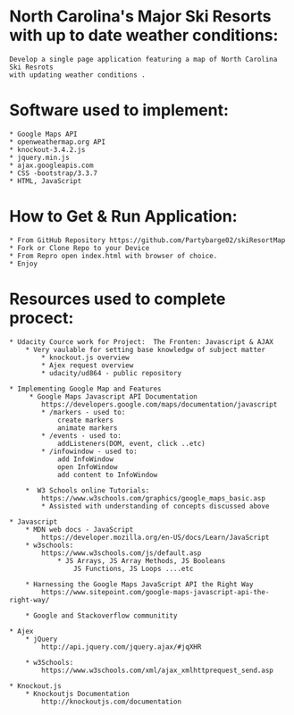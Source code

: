 # North Carolina's Major Ski Resorts with up to date weather conditions:
	Develop a single page application featuring a map of North Carolina Ski Resrots
	with updating weather conditions .

# Software used to implement:
	* Google Maps API
	* openweathermap.org API
	* knockout-3.4.2.js
	* jquery.min.js
	* ajax.googleapis.com
	* CSS -bootstrap/3.3.7
	* HTML, JavaScript

# How to Get & Run  Application:
	* From GitHub Repository https://github.com/Partybarge02/skiResortMap
	* Fork or Clone Repo to your Device
	* From Repro open index.html with browser of choice.
	* Enjoy

# Resources used to complete procect:
	* Udacity Cource work for Project:  The Fronten: Javascript & AJAX
		* Very vaulable for setting base knowledgw of subject matter
			* knockout.js overview
			* Ajex request overview
			* udacity/ud864 - public repository
	
	* Implementing Google Map and Features
		 * Google Maps Javascript API Documentation
			https://developers.google.com/maps/documentation/javascript
			* /markers - used to:
				create markers
				animate markers
			* /events - used to:
				addListeners(DOM, event, click ..etc)
			* /infowindow - used to:
				add InfoWindow
				open InfoWindow
				add content to InfoWindow
		
		*  W3 Schools online Tutorials:
			https://www.w3schools.com/graphics/google_maps_basic.asp
			* Assisted with understanding of concepts discussed above

	* Javascript
		* MDN web docs - JavaScript
			https://developer.mozilla.org/en-US/docs/Learn/JavaScript
		* w3schools:
			https://www.w3schools.com/js/default.asp
				* JS Arrays, JS Array Methods, JS Booleans
					JS Functions, JS Loops ....etc

		* Harnessing the Google Maps JavaScript API the Right Way
			https://www.sitepoint.com/google-maps-javascript-api-the-right-way/

		* Google and Stackoverflow communitity

	* Ajex
		* jQuery
			http://api.jquery.com/jquery.ajax/#jqXHR

		* w3Schools:
			https://www.w3schools.com/xml/ajax_xmlhttprequest_send.asp

	* Knockout.js
		* Knockoutjs Documentation 
			http://knockoutjs.com/documentation
